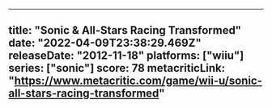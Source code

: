 
---
title: "Sonic & All-Stars Racing Transformed"
date: "2022-04-09T23:38:29.469Z"
releaseDate: "2012-11-18"
platforms: ["wiiu"]
series: ["sonic"]
score: 78
metacriticLink: "https://www.metacritic.com/game/wii-u/sonic-all-stars-racing-transformed"
---
